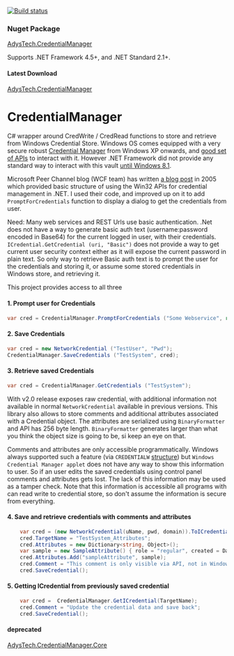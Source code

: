  [![Build status](https://ci.appveyor.com/api/projects/status/b6osdeuob7qeuivr?svg=true)](https://ci.appveyor.com/project/AdysTech/credentialmanager)

 
### Nuget Package
[AdysTech.CredentialManager](https://www.nuget.org/packages/AdysTech.CredentialManager/)

Supports .NET Framework 4.5+, and .NET Standard 2.1+.

#### Latest Download
[AdysTech.CredentialManager](https://ci.appveyor.com/api/buildjobs/so3ev8bmq51pp2im/artifacts/AdysTech.CredentialManager%2Fbin%2FCredentialManager.zip)

# CredentialManager
C# wrapper around CredWrite / CredRead functions to store and retrieve from Windows Credential Store.
Windows OS comes equipped with a very secure robust [Credential Manager](https://technet.microsoft.com/en-us/library/jj554668.aspx) from Windows XP onwards, and [good set of APIs](https://msdn.microsoft.com/en-us/library/windows/desktop/aa374731(v=vs.85).aspx#credentials_management_functions) to interact with it. However .NET Framework did not provide any standard way to interact with this vault [until Windows 8.1](https://msdn.microsoft.com/en-us/library/windows/apps/windows.security.credentials.aspx).

Microsoft Peer Channel blog (WCF team) has written [a blog post](http://blogs.msdn.com/b/peerchan/archive/2005/11/01/487834.aspx) in 2005 which provided basic structure of using the Win32 APIs for credential management in .NET.
I used their code, and improved up on it to add `PromptForCredentials` function to display a dialog to get the credentials from user.

Need: Many web services and REST Urls use basic authentication. .Net does not have a way to generate basic auth text (username:password encoded in Base64) for the current logged in user, with their credentials.
`ICredential.GetCredential (uri, "Basic")` does not provide a way to get current user security context either as it will expose the current password in plain text. So only way to retrieve Basic auth text is to prompt the user for the credentials and storing it, or assume some stored credentials in Windows store, and retrieving it.

This project provides access to all three
#### 1. Prompt user for Credentials
```C#
var cred = CredentialManager.PromptForCredentials ("Some Webservice", ref save, "Please provide credentials", "Credentials for service");
```            

#### 2. Save Credentials
```C#
var cred = new NetworkCredential ("TestUser", "Pwd");
CredentialManager.SaveCredentials ("TestSystem", cred);
```            

#### 3. Retrieve saved Credentials
```C#
var cred = CredentialManager.GetCredentials ("TestSystem");
```            

With v2.0 release exposes raw credential, with additional information not available in normal `NetworkCredential` available in previous versions. This library also allows to store comments and additional attributes associated with a Credential object. The attributes are serialized using `BinaryFormatter` and API has 256 byte length. `BinaryFormatter` generates larger than what you think the object size is going to be, si keep an eye on that.

Comments and attributes  are only accessible programmatically. Windows always supported such a feature (via `CREDENTIALW` [structure](https://docs.microsoft.com/en-us/windows/win32/api/wincred/ns-wincred-credentialw)) but `Windows Credential Manager applet` does not have any way to show this information to user. So if an user edits the saved credentials using control panel comments and attributes gets lost. The lack of this information may be used as a tamper check. Note that this information is accessible all programs with can read write to credential store, so don't assume the information is secure from everything. 

#### 4. Save and retrieve credentials with comments and attributes
```C#
    var cred = (new NetworkCredential(uName, pwd, domain)).ToICredential();
    cred.TargetName = "TestSystem_Attributes";
    cred.Attributes = new Dictionary<string, Object>();
    var sample = new SampleAttribute() { role = "regular", created = DateTime.UtcNow };
    cred.Attributes.Add("sampleAttribute", sample);
    cred.Comment = "This comment is only visible via API, not in Windows UI";
    cred.SaveCredential();
```  

#### 5. Getting ICredential from previously saved credential
```C#
    var cred =  CredentialManager.GetICredential(TargetName);
    cred.Comment = "Update the credential data and save back";
    cred.SaveCredential();
``` 
#### deprecated
[AdysTech.CredentialManager.Core](https://www.nuget.org/packages/AdysTech.CredentialManager.Core/)